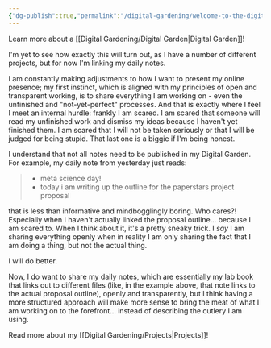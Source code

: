 ```yaml
---
{"dg-publish":true,"permalink":"/digital-gardening/welcome-to-the-digital-garden/","tags":["gardenEntry"]}
---
```


Learn more about a [[Digital Gardening/Digital Garden\|Digital Garden]]!

I'm yet to see how exactly this will turn out, as I have a number of different projects, but for now I'm linking my daily notes. 

I am constantly making adjustments to how I want to present my online presence; my first instinct, which is aligned with my principles of open and transparent working, is to share everything I am working on - even the unfinished and "not-yet-perfect" processes. And that is exactly where I feel I meet an internal hurdle: frankly I am scared. I am scared that someone will read my unfinished work and dismiss my ideas because I haven't yet finished them. I am scared that I will not be taken seriously or that I will be judged for being stupid. That last one is a biggie if I'm being honest. 

I understand that not all notes need to be published in my Digital Garden. For example, my daily note from yesterday just reads:

> - meta science day!
>- today i am writing up the outline for the paperstars project proposal

that is less than informative and mindbogglingly boring. Who cares?! Especially when I haven't actually linked the proposal outline... because I am scared to. When I think about it, it's a pretty sneaky trick. I *say* I am sharing everything openly when in reality I am only sharing the fact that I am doing a thing, but not the actual thing. 

I will do better.

Now, I do want to share my daily notes, which are essentially my lab book that links out to different files (like, in the example above, that note links to the actual proposal outline), openly and transparently, but I think having a more structured approach will make more sense to bring the meat of what I am working on to the forefront... instead of describing the cutlery I am using.

Read more about my [[Digital Gardening/Projects\|Projects]]!

